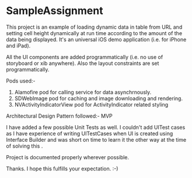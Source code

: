 # SampleAssignment

This project is an example of loading dynamic data in table from URL and setting cell height dynamically at run time according to the amount of the data being displayed. It's an universal iOS demo application (i.e. for iPhone and iPad).

All the UI components are added programmatically (i.e. no use of storyboard or xib anywhere). Also the layout constraints are set programmatically.

Pods used:- 
1. Alamofire pod for calling service for data asynchrnously. 
2. SDWebImage pod for caching and image downloading and rendering. 
3. NVActivityIndicatorView pod for ActivityIndicator related styling

Architectural Design Pattern followed:- 
MVP 

I have added a few possible Unit Tests as well. I couldn't add UITest cases as I have experience of writing UITestCases when UI is created using Interface Builder and was short on time to learn it the other way at the time of solving this .

Project is documented properly wherever possible. 

Thanks. I hope this fulfills your expectation. :-)
